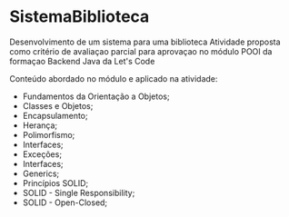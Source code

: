 # SistemaBiblioteca
Desenvolvimento de um sistema para uma biblioteca
Atividade proposta como critério de avaliaçao parcial para aprovaçao no módulo POOI da formaçao Backend Java da Let's Code

Conteúdo abordado no módulo e aplicado na atividade:

- Fundamentos da Orientação a Objetos; 
- Classes e Objetos; 
- Encapsulamento; 
- Herança; 
- Polimorfismo; 
- Interfaces; 
- Exceções; 
- Interfaces; 
- Generics; 
- Princípios SOLID; 
- SOLID - Single Responsibility; 
- SOLID - Open-Closed;
